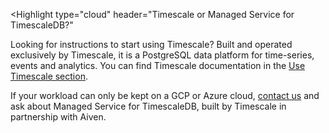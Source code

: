 <Highlight
  type="cloud"
  header="Timescale or Managed Service for TimescaleDB?"
>

Looking for instructions to start using Timescale? Built and operated
exclusively by Timescale, it is a PostgreSQL data platform for time-series,
events and analytics. You can find Timescale documentation in the
[Use Timescale section](https://docs.timescale.com/use-timescale/latest/).

If your workload can only be kept on a GCP or Azure cloud,
[contact us](https://www.timescale.com/contact/)
and ask about Managed Service for TimescaleDB, built by Timescale in partnership
with Aiven.

</Highlight>

